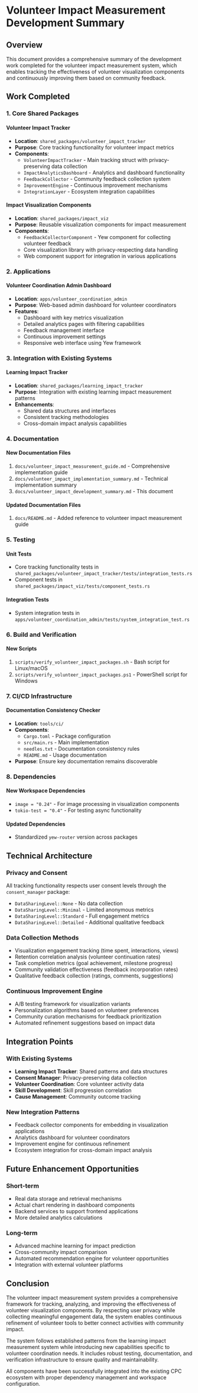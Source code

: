 # Volunteer Impact Measurement Development Summary

## Overview

This document provides a comprehensive summary of the development work completed for the volunteer impact measurement system, which enables tracking the effectiveness of volunteer visualization components and continuously improving them based on community feedback.

## Work Completed

### 1. Core Shared Packages

#### Volunteer Impact Tracker
- **Location**: `shared_packages/volunteer_impact_tracker`
- **Purpose**: Core tracking functionality for volunteer impact metrics
- **Components**:
  - `VolunteerImpactTracker` - Main tracking struct with privacy-preserving data collection
  - `ImpactAnalyticsDashboard` - Analytics and dashboard functionality
  - `FeedbackCollector` - Community feedback collection system
  - `ImprovementEngine` - Continuous improvement mechanisms
  - `IntegrationLayer` - Ecosystem integration capabilities

#### Impact Visualization Components
- **Location**: `shared_packages/impact_viz`
- **Purpose**: Reusable visualization components for impact measurement
- **Components**:
  - `FeedbackCollectorComponent` - Yew component for collecting volunteer feedback
  - Core visualization library with privacy-respecting data handling
  - Web component support for integration in various applications

### 2. Applications

#### Volunteer Coordination Admin Dashboard
- **Location**: `apps/volunteer_coordination_admin`
- **Purpose**: Web-based admin dashboard for volunteer coordinators
- **Features**:
  - Dashboard with key metrics visualization
  - Detailed analytics pages with filtering capabilities
  - Feedback management interface
  - Continuous improvement settings
  - Responsive web interface using Yew framework

### 3. Integration with Existing Systems

#### Learning Impact Tracker
- **Location**: `shared_packages/learning_impact_tracker`
- **Purpose**: Integration with existing learning impact measurement patterns
- **Enhancements**:
  - Shared data structures and interfaces
  - Consistent tracking methodologies
  - Cross-domain impact analysis capabilities

### 4. Documentation

#### New Documentation Files
1. `docs/volunteer_impact_measurement_guide.md` - Comprehensive implementation guide
2. `docs/volunteer_impact_implementation_summary.md` - Technical implementation summary
3. `docs/volunteer_impact_development_summary.md` - This document

#### Updated Documentation Files
1. `docs/README.md` - Added reference to volunteer impact measurement guide

### 5. Testing

#### Unit Tests
- Core tracking functionality tests in `shared_packages/volunteer_impact_tracker/tests/integration_tests.rs`
- Component tests in `shared_packages/impact_viz/tests/component_tests.rs`

#### Integration Tests
- System integration tests in `apps/volunteer_coordination_admin/tests/system_integration_test.rs`

### 6. Build and Verification

#### New Scripts
1. `scripts/verify_volunteer_impact_packages.sh` - Bash script for Linux/macOS
2. `scripts/verify_volunteer_impact_packages.ps1` - PowerShell script for Windows

### 7. CI/CD Infrastructure

#### Documentation Consistency Checker
- **Location**: `tools/ci/`
- **Components**:
  - `Cargo.toml` - Package configuration
  - `src/main.rs` - Main implementation
  - `needles.txt` - Documentation consistency rules
  - `README.md` - Usage documentation
- **Purpose**: Ensure key documentation remains discoverable

### 8. Dependencies

#### New Workspace Dependencies
- `image = "0.24"` - For image processing in visualization components
- `tokio-test = "0.4"` - For testing async functionality

#### Updated Dependencies
- Standardized `yew-router` version across packages

## Technical Architecture

### Privacy and Consent
All tracking functionality respects user consent levels through the `consent_manager` package:
- `DataSharingLevel::None` - No data collection
- `DataSharingLevel::Minimal` - Limited anonymous metrics
- `DataSharingLevel::Standard` - Full engagement metrics
- `DataSharingLevel::Detailed` - Additional qualitative feedback

### Data Collection Methods
- Visualization engagement tracking (time spent, interactions, views)
- Retention correlation analysis (volunteer continuation rates)
- Task completion metrics (goal achievement, milestone progress)
- Community validation effectiveness (feedback incorporation rates)
- Qualitative feedback collection (ratings, comments, suggestions)

### Continuous Improvement Engine
- A/B testing framework for visualization variants
- Personalization algorithms based on volunteer preferences
- Community curation mechanisms for feedback prioritization
- Automated refinement suggestions based on impact data

## Integration Points

### With Existing Systems
- **Learning Impact Tracker**: Shared patterns and data structures
- **Consent Manager**: Privacy-preserving data collection
- **Volunteer Coordination**: Core volunteer activity data
- **Skill Development**: Skill progression correlation
- **Cause Management**: Community outcome tracking

### New Integration Patterns
- Feedback collector components for embedding in visualization applications
- Analytics dashboard for volunteer coordinators
- Improvement engine for continuous refinement
- Ecosystem integration for cross-domain impact analysis

## Future Enhancement Opportunities

### Short-term
- Real data storage and retrieval mechanisms
- Actual chart rendering in dashboard components
- Backend services to support frontend applications
- More detailed analytics calculations

### Long-term
- Advanced machine learning for impact prediction
- Cross-community impact comparison
- Automated recommendation engine for volunteer opportunities
- Integration with external volunteer platforms

## Conclusion

The volunteer impact measurement system provides a comprehensive framework for tracking, analyzing, and improving the effectiveness of volunteer visualization components. By respecting user privacy while collecting meaningful engagement data, the system enables continuous refinement of volunteer tools to better connect activities with community impact.

The system follows established patterns from the learning impact measurement system while introducing new capabilities specific to volunteer coordination needs. It includes robust testing, documentation, and verification infrastructure to ensure quality and maintainability.

All components have been successfully integrated into the existing CPC ecosystem with proper dependency management and workspace configuration.